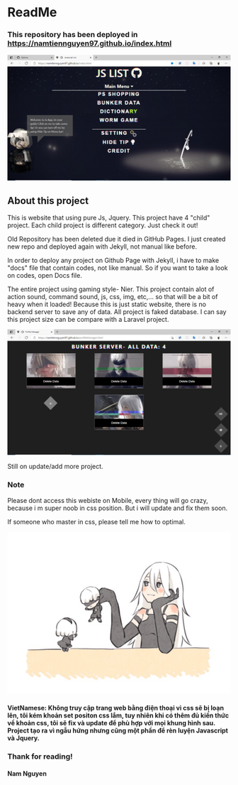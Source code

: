 # ReadMe
### This repository has been deployed in https://namtiennguyen97.github.io/index.html




![alt text](https://github.com/namtiennguyen97/namtiennguyen97.github.io/blob/master/docs/img/screenGithub.png?raw=true)

## About this project
This is website that using pure Js, Jquery. This project have 4 "child" project. Each child project is different category. Just check it out!

Old Repository has been deleted due it died in GitHub Pages. I just created new repo and deployed again with Jekyll, not manual like before.

In order to deploy any project on Github Page with Jekyll, i have to make "docs" file that contain codes, not like manual. So if you want to take a look on codes, open Docs file.


The entire project using gaming style- Nier. This project contain alot of action sound, command sound, js, css, img, etc,... so that will be a bit of heavy when it loaded! Because this is just static website, there is no backend server to save any of data. All project is faked database. I can say this project size can be compare with a Laravel project.

![alt text](https://github.com/namtiennguyen97/namtiennguyen97.github.io/blob/master/docs/img/screenGithub2.png?raw=true)

Still on update/add more project.

### Note
Please dont access this webiste on Mobile, every thing will go crazy, because i m super noob in css position. But i will update and fix them soon.

If someone who master in css, please tell me how to optimal.


![alt text](https://github.com/namtiennguyen97/namtiennguyen97.github.io/blob/master/docs/img/3ab.gif?raw=true)

#### VietNamese: Không truy cập trang web bằng điện thoại vì css sẽ bị loạn lên, tôi kém khoản set positon css lắm, tuy nhiên khi có thêm đủ kiến thức về khoản css, tôi sẽ fix và update để phù hợp với mọi khung hình sau. Project tạo ra vì ngẫu hứng nhưng cũng một phần để rèn luyện Javascript và Jquery.

### Thank for reading!
#### Nam Nguyen
